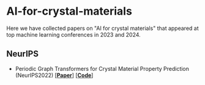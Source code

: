# AI-for-crystal-materials
Here we have collected papers on "AI for crystal materials" that appeared at top machine learning conferences in 2023 and 2024.

## NeurIPS

- Periodic Graph Transformers for Crystal Material Property Prediction (NeurIPS2022) [[**Paper**](https://proceedings.neurips.cc/paper_files/paper/2022/hash/6145c70a4a4bf353a31ac5496a72a72d-Abstract-Conference.html)]
            [[**Code**](https://github.com/YKQ98/Matformer)]
